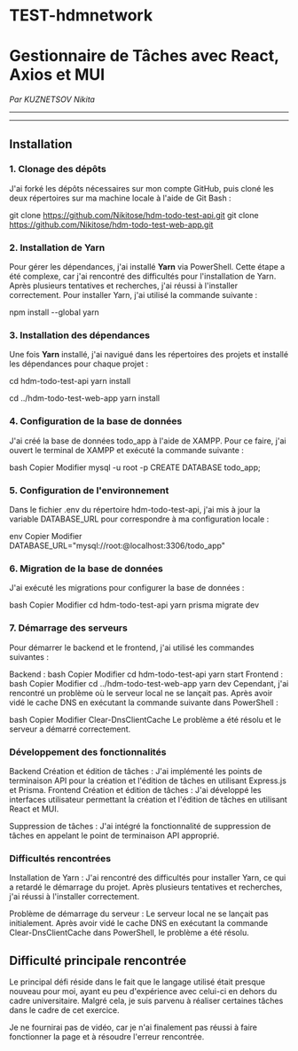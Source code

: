 
# TEST-hdmnetwork
# **Gestionnaire de Tâches avec React, Axios et MUI**

*Par KUZNETSOV Nikita*

---

---

## **Installation**

### **1. Clonage des dépôts**

J'ai forké les dépôts nécessaires sur mon compte GitHub, puis cloné les deux répertoires sur ma machine locale à l'aide de Git Bash :

git clone https://github.com/Nikitose/hdm-todo-test-api.git
git clone https://github.com/Nikitose/hdm-todo-test-web-app.git


### **2. Installation de Yarn**

Pour gérer les dépendances, j'ai installé **Yarn** via PowerShell. Cette étape a été complexe, car j'ai rencontré des difficultés pour l'installation de Yarn. Après plusieurs tentatives et recherches, j'ai réussi à l'installer correctement. Pour installer Yarn, j'ai utilisé la commande suivante :

npm install --global yarn

### **3. Installation des dépendances**

Une fois **Yarn** installé, j'ai navigué dans les répertoires des projets et installé les dépendances pour chaque projet :

cd hdm-todo-test-api
yarn install

cd ../hdm-todo-test-web-app
yarn install

### **4. Configuration de la base de données**
J'ai créé la base de données todo_app à l'aide de XAMPP. Pour ce faire, j'ai ouvert le terminal de XAMPP et exécuté la commande suivante :

bash
Copier
Modifier
mysql -u root -p
CREATE DATABASE todo_app;

### **5. Configuration de l'environnement**
Dans le fichier .env du répertoire hdm-todo-test-api, j'ai mis à jour la variable DATABASE_URL pour correspondre à ma configuration locale :

env
Copier
Modifier
DATABASE_URL="mysql://root:@localhost:3306/todo_app"

### **6. Migration de la base de données**
J'ai exécuté les migrations pour configurer la base de données :

bash
Copier
Modifier
cd hdm-todo-test-api
yarn prisma migrate dev

### **7. Démarrage des serveurs**
Pour démarrer le backend et le frontend, j'ai utilisé les commandes suivantes :

Backend :
bash
Copier
Modifier
cd hdm-todo-test-api
yarn start
Frontend :
bash
Copier
Modifier
cd ../hdm-todo-test-web-app
yarn dev
Cependant, j'ai rencontré un problème où le serveur local ne se lançait pas. Après avoir vidé le cache DNS en exécutant la commande suivante dans PowerShell :

bash
Copier
Modifier
Clear-DnsClientCache
Le problème a été résolu et le serveur a démarré correctement.

### **Développement des fonctionnalités**
Backend
Création et édition de tâches : J'ai implémenté les points de terminaison API pour la création et l'édition de tâches en utilisant Express.js et Prisma.
Frontend
Création et édition de tâches : J'ai développé les interfaces utilisateur permettant la création et l'édition de tâches en utilisant React et MUI.

Suppression de tâches : J'ai intégré la fonctionnalité de suppression de tâches en appelant le point de terminaison API approprié.

### **Difficultés rencontrées**
Installation de Yarn : J'ai rencontré des difficultés pour installer Yarn, ce qui a retardé le démarrage du projet. Après plusieurs tentatives et recherches, j'ai réussi à l'installer correctement.

Problème de démarrage du serveur : Le serveur local ne se lançait pas initialement. Après avoir vidé le cache DNS en exécutant la commande Clear-DnsClientCache dans PowerShell, le problème a été résolu.

## **Difficulté principale rencontrée**
Le principal défi réside dans le fait que le langage utilisé était presque nouveau pour moi, ayant eu peu d'expérience avec celui-ci en dehors du cadre universitaire. Malgré cela, je suis parvenu à réaliser certaines tâches dans le cadre de cet exercice.

Je ne fournirai pas de vidéo, car je n'ai finalement pas réussi à faire fonctionner la page et à résoudre l'erreur rencontrée.



